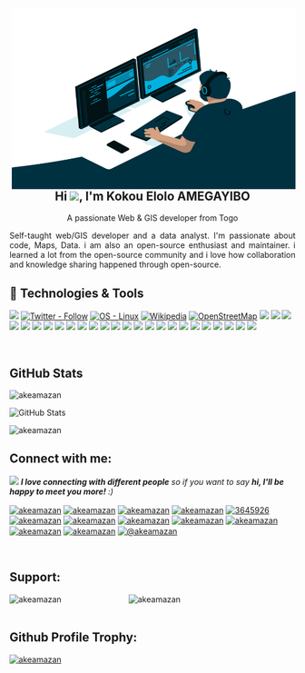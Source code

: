   <img align="right" alt="GIF" src="https://github.com/AKEAmazan/akeamazan/blob/main/code.gif?raw=true" width="500" height="320" />

<h2 align="center">Hi <img src="https://raw.githubusercontent.com/MartinHeinz/MartinHeinz/master/wave.gif" width="30px">, I'm Kokou Elolo AMEGAYIBO</h2>
<p align="center">A passionate Web & GIS developer from Togo</p>
<p align="justify"> Self-taught web/GIS developer and a data analyst. I'm passionate about code, Maps, Data. i am also an open-source enthusiast and maintainer. i learned a lot from the open-source community and i love how collaboration and knowledge sharing happened through open-source.</p>


## 🔧 Technologies & Tools
![](https://visitor-badge.glitch.me/badge?page_id=akeamazan?style=flat&logo=twitter&logoColor=white&color=2bbc8a)
[![Twitter - Follow](https://img.shields.io/twitter/follow/akeamazan?style=flat&logo=twitter&logoColor=white&color=2bbc8a)](https://www.twitter.com/akeamazan "Go to my twitter page")
[![OS - Linux](https://img.shields.io/badge/OS-Linux-informational?logo=linux&logoColor=white&color=2bbc8a)](https://www.linux.org/ "Go to Linux homepage")
[![Wikipedia](https://img.shields.io/badge/.-Wikipedia-informational?logo=Wikipedia&logoColor=white&color=2bbc8a)](https://www.wikipedia.org/ "Go to Wikipedia homepage")
[![OpenStreetMap](https://img.shields.io/badge/OSM-OpenStreetMap-informational?logo=Openstreetmap&logoColor=white&color=2bbc8a)](https://www.Openstreetmap.org/ "Go to Wikipedia OpenStreetMap")
![](https://img.shields.io/badge/Code-Github-informational?style=flat&logo=github&logoColor=white&color=2bbc8a)
![](https://img.shields.io/badge/Code-Gitlab-informational?style=flat&logo=gitlab&logoColor=white&color=2bbc8a)
![](https://img.shields.io/badge/Code-Python-informational?style=flat&logo=python&logoColor=white&color=2bbc8a)
![](https://img.shields.io/badge/Code-Pandas-informational?style=flat&logo=pandas&logoColor=white&color=2bbc8a)
![](https://img.shields.io/badge/Code-Html-informational?style=flat&logo=html5&logoColor=white&color=2bbc8a)
![](https://img.shields.io/badge/Code-CSS-informational?style=flat&logo=css3&logoColor=white&color=2bbc8a)
![](https://img.shields.io/badge/Code-Javascript-informational?style=flat&logo=javascript&logoColor=white&color=2bbc8a)
![](https://img.shields.io/badge/Code-php-informational?style=flat&logo=php&logoColor=white&color=2bbc8a)
![](https://img.shields.io/badge/Code-nodejs-informational?style=flat&logo=node.js&logoColor=white&color=2bbc8a)
![](https://img.shields.io/badge/Shell-Bash-informational?style=flat&logo=gnu-bash&logoColor=white&color=2bbc8a)
![](https://img.shields.io/badge/Tools-PostgreSQL-informational?style=flat&logo=postgresql&logoColor=white&color=2bbc8a)
![](https://img.shields.io/badge/Tools-MySQL-informational?style=flat&logo=mysql&logoColor=white&color=2bbc8a)
![](https://img.shields.io/badge/Tools-MongoDB-informational?style=flat&logo=mongodb&logoColor=white&color=2bbc8a)
![](https://img.shields.io/badge/Tools-Oracle-informational?style=flat&logo=oracle&logoColor=white&color=2bbc8a)
![](https://img.shields.io/badge/Tools-Docker-informational?style=flat&logo=docker&logoColor=white&color=2bbc8a)
![](https://img.shields.io/badge/Tools-Kubernetes-informational?style=flat&logo=kubernetes&logoColor=white&color=2bbc8a)
![](https://img.shields.io/badge/Cloud-Digital_Ocean-informational?style=flat&logo=digitalocean&logoColor=white&color=2bbc8a)
![](https://img.shields.io/badge/Code-Wordpress-informational?style=flat&logo=wordpress&logoColor=white&color=2bbc8a)
![](https://img.shields.io/badge/Tools-QGIS-informational?style=flat&logo=qgis&logoColor=white&color=2bbc8a)
![](https://img.shields.io/badge/Tools-OSGeo-informational?style=flat&logo=Osgeo&logoColor=white&color=2bbc8a)
![](https://img.shields.io/badge/Tools-Leafletjs-informational?style=flat&logo=leaflet&logoColor=white&color=2bbc8a)
![](https://img.shields.io/badge/Tools-chartjs-informational?style=flat&logo=chart.js&logoColor=white&color=2bbc8a)
![](https://img.shields.io/badge/Tools-d3js-informational?style=flat&logo=d3.js&logoColor=white&color=2bbc8a)
![](https://img.shields.io/badge/Tools-git-informational?style=flat&logo=git&logoColor=white&color=2bbc8a)
![](https://img.shields.io/badge/Tools-arduino-informational?style=flat&logo=arduino&logoColor=white&color=2bbc8a)


<br />


<h2>GitHub Stats</h2>
<p align="left"><img src="https://github-readme-stats.vercel.app/api/top-langs?username=akeamazan&show_icons=true&locale=en&layout=compact" alt="akeamazan" /></p>
<p align="left"><img src="https://github-readme-stats.vercel.app/api?username=akeamazan&amp;show_icons=true" alt="GitHub Stats"></p>
<p align="left"><img src="https://github-readme-streak-stats.herokuapp.com/?user=akeamazan&"  alt="akeamazan"</p>

<h2 align="left">Connect with me:</h2>
<p><img src="https://media.giphy.com/media/LnQjpWaON8nhr21vNW/giphy.gif" width="60"> <em><b>I love connecting with different people</b> so if you want to say <b>hi, I'll be happy to meet you more!</b> :)</em> </p>
<p align="">
<a href="https://codepen.io/akeamazan" target="blank"><img align="center" src="https://raw.githubusercontent.com/rahuldkjain/github-profile-readme-generator/master/src/images/icons/Social/codepen.svg" alt="akeamazan" height="30" width="40" /></a>
<a href="https://dev.to/akeamazan" target="blank"><img align="center" src="https://raw.githubusercontent.com/rahuldkjain/github-profile-readme-generator/master/src/images/icons/Social/devto.svg" alt="akeamazan" height="30" width="40" /></a>
<a href="https://twitter.com/akeamazan" target="blank"><img align="center" src="https://raw.githubusercontent.com/rahuldkjain/github-profile-readme-generator/master/src/images/icons/Social/twitter.svg" alt="akeamazan" height="30" width="40" /></a>
<a href="https://linkedin.com/in/akeamazan" target="blank"><img align="center" src="https://raw.githubusercontent.com/rahuldkjain/github-profile-readme-generator/master/src/images/icons/Social/linked-in-alt.svg" alt="akeamazan" height="30" width="40" /></a>
<a href="https://stackoverflow.com/users/3645926" target="blank"><img align="center" src="https://raw.githubusercontent.com/rahuldkjain/github-profile-readme-generator/master/src/images/icons/Social/stack-overflow.svg" alt="3645926" height="30" width="40" /></a>
<a href="https://codesandbox.com/akeamazan" target="blank"><img align="center" src="https://raw.githubusercontent.com/rahuldkjain/github-profile-readme-generator/master/src/images/icons/Social/codesandbox.svg" alt="akeamazan" height="30" width="40" /></a>
<a href="https://kaggle.com/akeamazan" target="blank"><img align="center" src="https://raw.githubusercontent.com/rahuldkjain/github-profile-readme-generator/master/src/images/icons/Social/kaggle.svg" alt="akeamazan" height="30" width="40" /></a>
<a href="https://fb.com/akeamazan" target="blank"><img align="center" src="https://raw.githubusercontent.com/rahuldkjain/github-profile-readme-generator/master/src/images/icons/Social/facebook.svg" alt="akeamazan" height="30" width="40" /></a>
<a href="https://instagram.com/akeamazan" target="blank"><img align="center" src="https://raw.githubusercontent.com/rahuldkjain/github-profile-readme-generator/master/src/images/icons/Social/instagram.svg" alt="akeamazan" height="30" width="40" /></a>
<a href="https://dribbble.com/akeamazan" target="blank"><img align="center" src="https://raw.githubusercontent.com/rahuldkjain/github-profile-readme-generator/master/src/images/icons/Social/dribbble.svg" alt="akeamazan" height="30" width="40" /></a>
<a href="https://www.behance.net/akeamazan" target="blank"><img align="center" src="https://raw.githubusercontent.com/rahuldkjain/github-profile-readme-generator/master/src/images/icons/Social/behance.svg" alt="akeamazan" height="30" width="40" /></a>
<a href="https://hashnode.com/akeamazan" target="blank"><img align="center" src="https://raw.githubusercontent.com/rahuldkjain/github-profile-readme-generator/master/src/images/icons/Social/hashnode.svg" alt="akeamazan" height="30" width="40" /></a>
<a href="https://medium.com/@akeamazan" target="blank"><img align="center" src="https://raw.githubusercontent.com/rahuldkjain/github-profile-readme-generator/master/src/images/icons/Social/medium.svg" alt="@akeamazan" height="30" width="40" /></a>
</p> <br>

<h2 align="left">Support:</h2>
<p><a href="https://www.buymeacoffee.com/akeamazan"> <img align="left" src="https://cdn.buymeacoffee.com/buttons/v2/default-yellow.png" height="50" width="210" alt="akeamazan" /></a><a href="https://ko-fi.com/akeamazan"> <img align="left" src="https://cdn.ko-fi.com/cdn/kofi3.png?v=3" height="50" width="210" alt="akeamazan" /></a></p><br><br>

<h2> Github Profile Trophy: </h2>
<p align="left"> <a href="https://github.com/ryo-ma/github-profile-trophy"><img src="https://github-profile-trophy.vercel.app/?username=akeamazan" alt="akeamazan" /></a> </p>

